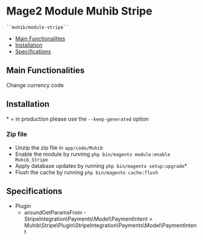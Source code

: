 # Mage2 Module Muhib Stripe

    ``muhib/module-stripe``

 - [Main Functionalities](#markdown-header-main-functionalities)
 - [Installation](#markdown-header-installation)
 - [Specifications](#markdown-header-specifications)


## Main Functionalities
Change currency code

## Installation
\* = in production please use the `--keep-generated` option

### Zip file

 - Unzip the zip file in `app/code/Muhib`
 - Enable the module by running `php bin/magento module:enable Muhib_Stripe`
 - Apply database updates by running `php bin/magento setup:upgrade`\*
 - Flush the cache by running `php bin/magento cache:flush`

## Specifications

 - Plugin
	- aroundGetParamsFrom - StripeIntegration\Payments\Model\PaymentIntent > Muhib\Stripe\Plugin\StripeIntegration\Payments\Model\PaymentIntent



